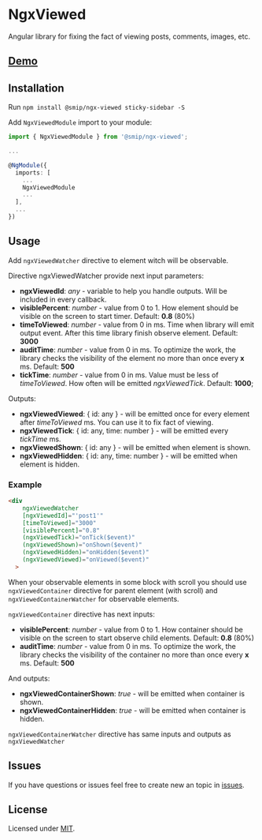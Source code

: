 # NgxViewed

Angular library for fixing the fact of viewing posts, comments, images, etc.

## [Demo](https://smip.github.io/ngx-viewed/dist/ngx-viewed)

## Installation

Run `npm install @smip/ngx-viewed sticky-sidebar -S`

Add `NgxViewedModule` import to your module:

```typescript
import { NgxViewedModule } from '@smip/ngx-viewed';

...

@NgModule({
  imports: [
    ...
    NgxViewedModule
    ...
  ],
  ...
})
```

## Usage

Add `ngxViewedWatcher` directive to element witch will be observable.

Directive ngxViewedWatcher provide next input parameters:

- **ngxViewedId**: _any_ - variable to help you handle outputs. Will be included in every callback. 
- **visiblePercent**: _number_ - value from 0 to 1. How element should be visible on the screen to start timer. Default: **0.8** (80%)
- **timeToViewed**: _number_ - value from 0 in ms. Time when library will emit output event. After this time library finish observe element. Default: **3000**
- **auditTime**: _number_ - value from 0 in ms. To optimize the work, the library checks the visibility of the element no more than once every **x** ms. Default: **500**
- **tickTime**: _number_ - value from 0 in ms. Value must be less of _timeToViewed_. How often will be emitted _ngxViewedTick_. Default: **1000**;

Outputs:

- **ngxViewedViewed**: { id: any } - will be emitted once for every element after _timeToViewed_ ms. You can use it to fix fact of viewing. 
- **ngxViewedTick**: { id: any, time: number } - will be emitted every _tickTime_ ms.
- **ngxViewedShown**: { id: any } - will be emitted when element is shown.
- **ngxViewedHidden**: { id: any, time: number } - will be emitted when element is hidden.

### Example

```html
<div
    ngxViewedWatcher
    [ngxViewedId]="'post1'"
    [timeToViewed]="3000"
    [visiblePercent]="0.8"
    (ngxViewedTick)="onTick($event)"
    (ngxViewedShown)="onShown($event)"
    (ngxViewedHidden)="onHidden($event)"
    (ngxViewedViewed)="onViewed($event)"
  >
```

When your observable elements in some block with scroll you should use `ngxViewedContainer` directive for parent element (with scroll) and `ngxViewedContainerWatcher` for observable elements.

`ngxViewedContainer` directive has next inputs:

- **visiblePercent**: _number_ - value from 0 to 1. How container should be visible on the screen to start observe child elements. Default: **0.8** (80%)
- **auditTime**: _number_ - value from 0 in ms. To optimize the work, the library checks the visibility of the container no more than once every **x** ms. Default: **500**

And outputs:

- **ngxViewedContainerShown**: _true_ - will be emitted when container is shown.
- **ngxViewedContainerHidden**: _true_ - will be emitted when container is hidden.

`ngxViewedContainerWatcher` directive has same inputs and outputs as `ngxViewedWatcher`

## Issues
If you have questions or issues feel free to create new an topic in [issues](https://github.com/Smip/ngx-viewed/issues).

## License

Licensed under [MIT](https://opensource.org/licenses/MIT).
